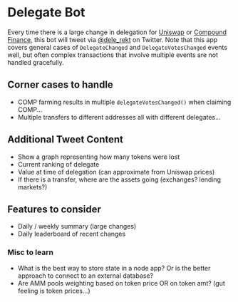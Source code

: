 # Delegate Bot

Every time there is a large change in delegation for [Uniswap](http://uniswap.io/) or [Compound Finance](https://compound.finance), this bot will tweet via [@dele_rekt](https://twitter.com/dele_rekt) on Twitter. Note that this app covers general cases of `DelegateChanged` and `DelegateVotesChanged` events well, but often complex transactions that involve multiple events are not handled gracefully.

## Corner cases to handle
- COMP farming results in multiple `delegateVotesChanged()` when claiming COMP...
- Multiple transfers to different addresses all with different delegates...

## Additional Tweet Content
- Show a graph representing how many tokens were lost
- Current ranking of delegate
- Value at time of delegation (can approximate from Uniswap prices)
- If there is a transfer, where are the assets going (exchanges? lending markets?)

## Features to consider
- Daily / weekly summary (large changes)
- Daily leaderboard of recent changes

### Misc to learn
- What is the best way to store state in a node app? Or is the better approach to connect to an external database?
- Are AMM pools weighting based on token price OR on token amt? (gut feeling is token prices...)
